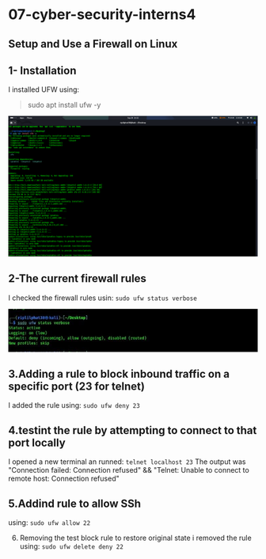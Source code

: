 # 07-cyber-security-interns4
## Setup and Use a Firewall on Linux
1- Installation
--
I installed UFW using:
> sudo apt install ufw -y

![image alt](https://github.com/Riplilphat38/07-cyber-security-interns4/blob/bb8a2ffe24c35591020e4247930c3cc56a3b9881/Screenshot%20From%202025-09-26%2021-22-55.png)

2-The current firewall rules
--
I checked the firewall rules usin:
`sudo ufw status verbose`

![image alt](https://github.com/Riplilphat38/07-cyber-security-interns4/blob/3a61c56a3c7bf76df558ce30fcf94544416d17ea/72d37d94-52e1-45cc-85b2-70da1c8a67ab.jpeg)

3.Adding a rule to block inbound traffic on a specific port (23 for telnet)
--
I added the rule using:
`sudo ufw deny 23`

4.testint the rule by attempting to connect to that port locally
--
I opened a new terminal an runned:
`telnet localhost 23`
The output was "Connection failed: Connection refused"
 &&
"Telnet: Unable to connect to remote host: Connection refused"

5.Addind rule to allow SSh
--
using:
`sudo ufw allow 22`

6. Removing the test block rule to restore original state
   i removed the rule using:
   `sudo ufw delete deny 22`
